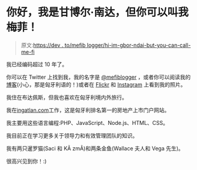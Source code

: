 # 你好，我是甘博尔·南达，但你可以叫我梅菲！

> 原文:[https://dev . to/mefib logger/hi-im-gbor-ndai-but-you-can-call-me-fi](https://dev.to/mefiblogger/hi-im-gbor-ndai-but-you-can-call-me-mefi)

我已经编码超过 10 年了。

你可以在 Twitter 上找到我，我的名字是 [@mefiblogger](https://twitter.com/mefiblogger) ，或者你可以阅读我的[博客](https://mefi.be/)(小心，那是匈牙利语的！)或者在 [Flickr](https://flickr.com/photos/mefi1) 和 [Instagram](https://instagram.com/mefiblogger) 上看到我的照片。

我住在布达佩斯，但我也喜欢在匈牙利境内外旅行。

我在[ingatlan.com](https://ingatlan.com/)工作，这是匈牙利排名第一的房地产上市门户网站。

我主要用这些语言编程:PHP、JavaScript、Node.js、HTML、CSS。

我目前正在学习更多关于领导力和有效管理团队的知识。

我有两只暹罗猫(Saci 和 KÃ zmÃ)和两条金鱼(Wallace 夫人和 Vega 先生)。

很高兴见到你！:)
